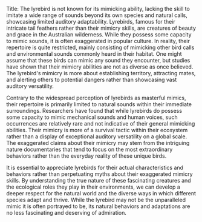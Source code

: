 Title: The lyrebird is not known for its mimicking ability, lacking the skill to imitate a wide range of sounds beyond its own species and natural calls, showcasing limited auditory adaptability.
Lyrebirds, famous for their intricate tail feathers rather than their mimicry skills, are creatures of beauty and grace in the Australian wilderness. While they possess some capacity to mimic sounds, it is often exaggerated in popular culture. In reality, their repertoire is quite restricted, mainly consisting of mimicking other bird calls and environmental sounds commonly heard in their habitat. One might assume that these birds can mimic any sound they encounter, but studies have shown that their mimicry abilities are not as diverse as once believed. The lyrebird's mimicry is more about establishing territory, attracting mates, and alerting others to potential dangers rather than showcasing vast auditory versatility.

Contrary to the widespread perception of lyrebirds as masterful mimics, their repertoire is primarily limited to natural sounds within their immediate surroundings. Researchers have found that while lyrebirds do possess some capacity to mimic mechanical sounds and human voices, such occurrences are relatively rare and not indicative of their general mimicking abilities. Their mimicry is more of a survival tactic within their ecosystem rather than a display of exceptional auditory versatility on a global scale. The exaggerated claims about their mimicry may stem from the intriguing nature documentaries that tend to focus on the most extraordinary behaviors rather than the everyday reality of these unique birds.

It is essential to appreciate lyrebirds for their actual characteristics and behaviors rather than perpetuating myths about their exaggerated mimicry skills. By understanding the true nature of these fascinating creatures and the ecological roles they play in their environments, we can develop a deeper respect for the natural world and the diverse ways in which different species adapt and thrive. While the lyrebird may not be the unparalleled mimic it is often portrayed to be, its natural behaviors and adaptations are no less fascinating and deserving of admiration.